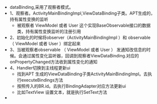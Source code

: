 - dataBinding,采用了观察者模式。
- 1、观察者。ActivityMainBindingImpl,ViewDataBinding子类。APT生成的，持有属性变换的监听
	- 被观察者 ViewModel  或者 User 这个实现BaseObservable接口的数据类，持有属性变换监听的注册引用
- 2、初始化的时候将observer（ActivityMainBindingImpl ）和 observable （ ViewModel  或者 User ）绑定起来
- 3、当被观察者observable （ ViewModel  或者 User ） 发通知改信息的时候。会通过属性变化监听器，回调到观察者ViewDataBinding.对应的onPropertyChanged方法收到属性变化的通知
- 4、Handler切换到主线程更新ui
	- 找到APT 生成的ViewDataBinding子类ActivityMainBindingImpl。去执行executeBindings方法
	- 按照传入的BR.id。去执行BindingAdapter对应方法更新ui
	- 比如TextView 设置文本，就是执行SetText方法
-